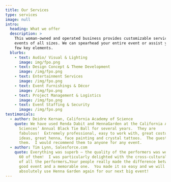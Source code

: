 ```yaml
---
title: Our Services
type: services
image: null
intro:
  heading: What we offer
  description: >
    This woman-owned and operated business provides customizable services for
    events of all sizes. We can spearhead your entire event or assist you with a
    few key elements.
  blurbs:
    - text: Audio/ Visual & Lighting
      image: img/fpo.png
    - text: Design Concept & Theme Development
      image: /img/fpo.png
    - text: Entertainment Services
      image: /img/fpo.png
    - text: Event Furnishings & Décor
      image: /img/fpo.png
    - text: Project Management & Logistics
      image: /img/fpo.png
    - text: Event Staffing & Security
      image: /img/fpo.png
testimonials:
  - author: Deidre Kernan, California Academy of Science
    quote: We have used Renda Dabit and HennaGarden at the California Academy of
      Sciences’ Annual Black Tie Ball for several years.  They are
      fabulous!  Extremely professional, easy to work with, great costumes and
      ideas, great henna, face painting and crystal tattoos.  The guests love
      them.  I would recommend them to anyone for any event.
  - author: Tim Lynn, Salesforce.com
    quote: Everything was superb — the quality of the performers was wonderful — all
      60 of them!  I was particularly delighted with the cross-cultural variety
      of all the performers…Your people really made the difference between a
      good event and a memorable one.  You made it so easy and we will
      absolutely use Henna Garden again for our next big event!
---
```

